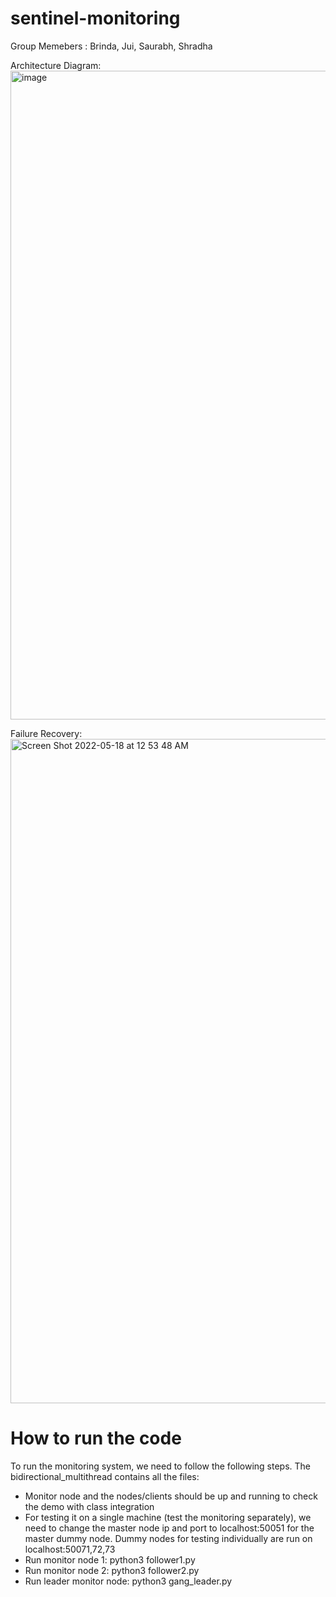 # sentinel-monitoring

Group Memebers : Brinda, Jui, Saurabh, Shradha

Architecture Diagram:
<img width="1038" alt="image" src="https://user-images.githubusercontent.com/22095857/168987779-a618d078-c4ae-4fb2-8bee-aa543a982720.png">

Failure Recovery:
<img width="1063" alt="Screen Shot 2022-05-18 at 12 53 48 AM" src="https://user-images.githubusercontent.com/22095857/168987865-dc05b4fb-6676-4f5a-93e2-2a8bec9360b7.png">


# How to run the code

To run the monitoring system, we need to follow the following steps. The bidirectional_multithread contains all the files:
* Monitor node and the nodes/clients should be up and running to check the demo with class integration
* For testing it on a single machine (test the monitoring separately), we need to change the master node ip and port to localhost:50051 for the master dummy node. Dummy nodes for testing individually are run on localhost:50071,72,73
* Run monitor node 1: python3 follower1.py
* Run monitor node 2: python3 follower2.py
* Run leader monitor node: python3 gang_leader.py
